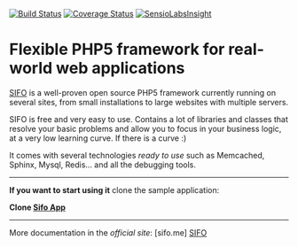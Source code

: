 [![Build Status](https://travis-ci.org/sifophp/SIFO.svg?branch=namespaces-migration)](https://travis-ci.org/sifophp/SIFO)
 [![Coverage Status](https://coveralls.io/repos/sifophp/SIFO/badge.svg?branch=namespaces-migration&service=github)](https://coveralls.io/github/sifophp/SIFO?branch=namespaces-migration) [![SensioLabsInsight](https://insight.sensiolabs.com/projects/2c92c1d2-681f-4352-8e58-eed9df067141/mini.png)](https://insight.sensiolabs.com/projects/2c92c1d2-681f-4352-8e58-eed9df067141)

Flexible PHP5 framework for real-world web applications
=======================================================
[SIFO] is a well-proven open source PHP5 framework currently running on several
sites, from small installations to large websites with multiple servers.

SIFO is free and very easy to use. Contains a lot of libraries and classes that resolve your basic problems and allow you to focus in your business logic, at a very low learning curve. If there is a curve :)

It comes with several technologies *ready to use* such as Memcached, Sphinx, Mysql, Redis... and all the debugging tools.

---

**If you want to start using it** clone the sample application:

**Clone [Sifo App](https://github.com/sifophp/sifo-app)**

---

More documentation in the *official site*: [sifo.me] [SIFO]

[SIFO]: http://sifo.me


